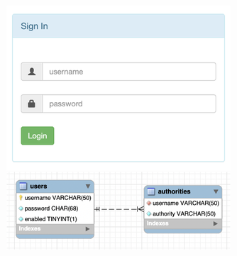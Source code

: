 ![](screenshots/Spring-Security-LoginForm.png)
![](screenshots/Demo-App-LoginForm-with-SpringSecurity-DatabaseSchema.png)
